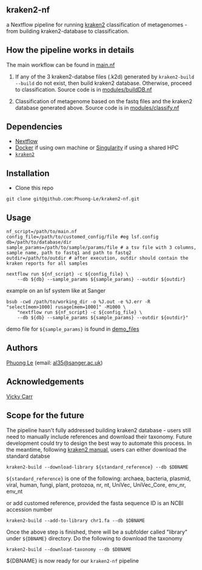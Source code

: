 ## kraken2-nf 
a Nextflow pipeline for running [kraken2](https://github.com/DerrickWood/kraken2) classification of metagenomes - from building kraken2-database to classification.

## How the pipeline works in details
The main workflow can be found in [main.nf](https://github.com/Phuong-Le/bowtie2-nf/blob/main/main.nf)

1. If any of the 3 kraken2-databse files (.k2d) generated by `kraken2-build --build` do not exist, then build kraken2 database. Otherwise, proceed to classification. Source code is in [modules/buildDB.nf](https://github.com/Phuong-Le/kraken2-nf/blob/main/modules/buildDB.nf) 

2. Classification of metagenome based on the fastq files and the kraken2 database generated above. Source code is in [modules/classify.nf](https://github.com/Phuong-Le/kraken2-nf/blob/main/modules/classify.nf) 


## Dependencies
- [Nextflow](https://www.nextflow.io/)
- [Docker](https://www.docker.com/) if using own machine or [Singularity](https://sylabs.io/singularity/) if using a shared HPC
- [`kraken2`](https://github.com/DerrickWood/kraken2)


## Installation
- Clone this repo
``` 
git clone git@github.com:Phuong-Le/kraken2-nf.git
```


## Usage
```
nf_script=/path/to/main.nf
config_file=/path/to/customed_config/file #eg lsf.config
db=/path/to/database/dir
sample_params=/path/to/sample/params/file # a tsv file with 3 columns, sample name, path to fastq1 and path to fastq2
outdir=/path/to/outdir # after execution, outdir should contain the kraken reports for all samples 

nextflow run ${nf_script} -c ${config_file} \
    --db ${db} --sample_params ${sample_params} --outdir ${outdir}
```

example on an lsf system like at Sanger
```
bsub -cwd /path/to/working_dir -o %J.out -e %J.err -R "select[mem>1000] rusage[mem=1000]" -M1000 \
    "nextflow run ${nf_script} -c ${config_file} \
    --db ${db} --sample_params ${sample_params} --outdir ${outdir}"
```

demo file for `${sample_params}` is found in [demo_files](https://github.com/Phuong-Le/kraken2-nf/blob/main/demo_files/sample_params.tsv)


## Authors 
[Phuong Le](https://github.com/Phuong-Le) (email: al35@sanger.ac.uk) 

## Acknowledgements
[Vicky Carr](https://github.com/blue-moon22)

## Scope for the future
The pipeline hasn't fully addressed building kraken2 database - users still need to manually include references and download their taxonomy. Future development could try to design the best way to automate this process. In the meantime, following [kraken2 manual](https://github.com/DerrickWood/kraken2/wiki/Manual#custom-databases), users can either download the standard databse
```
kraken2-build --download-library ${standard_reference} --db $DBNAME 
```
`${standard_reference}` is one of the following: archaea, bacteria, plasmid, viral, human, fungi, plant, protozoa, nr, nt, UniVec, UniVec_Core, env_nr, env_nt

or add customed reference, provided the fasta sequence ID is an NCBI accession number
```
kraken2-build --add-to-library chr1.fa --db $DBNAME
```

Once the above step is finished, there will be a subfolder called "library" under `${DBNAME}` directory. Do the following to download the taxonomy
```
kraken2-build --download-taxonomy --db $DBNAME
```

${DBNAME} is now ready for our `kraken2-nf` pipeline